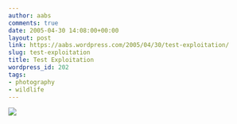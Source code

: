 ```yaml
---
author: aabs
comments: true
date: 2005-04-30 14:08:00+00:00
layout: post
link: https://aabs.wordpress.com/2005/04/30/test-exploitation/
slug: test-exploitation
title: Test Exploitation
wordpress_id: 202
tags:
- photography
- wildlife
---
```


![](http://storage.msn.com/x1pj-ldbX1NGoNbapCTi0PIEYk4jPwzK_LaBu0zn8PLMdBt7oHSvbLGchjHh_AbAiWltZSSySThH9uv1vB5H5QEFPklH-yhc7fcbxLo7dMNkofNJFj-0ZzLBg) 
